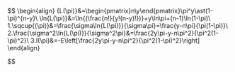 $$
\begin{align}
{L(\pi)}&=\begin{pmatrix}n\\y\end{pmatrix}\pi^y\ast(1-\pi)^{n-y}\\
\ln{L(\pi)}&=\ln{(\frac{n!}{y!(n-y)!})}+y\ln\pi+(n-1)\ln(1-\pi)\\
1.\sqcup{(\pi)}&=\frac{\sigma\ln{L(\pi)}}{\sigma\pi}=\frac{y-n\pi}{\pi(1-\pi)}\\
2.\frac{\sigma^2\ln{L(\pi)}}{\sigma^2\pi}&=\frac{2y\pi-y-n\pi^2}{\pi^2(1-\pi)^2}\\
3.I(\pi)&=-E\left[\frac{2y\pi-y-n\pi^2}{\pi^2(1-\pi)^2}\right]
\end{align}

$$